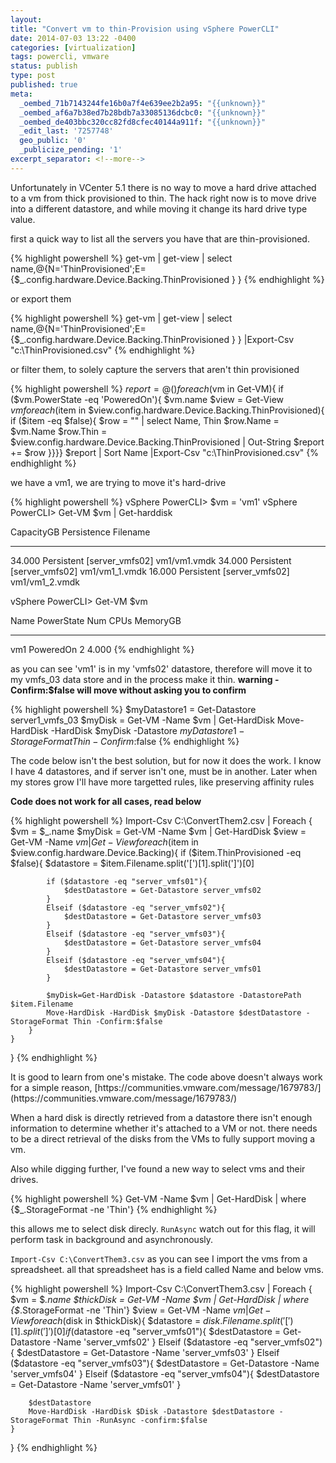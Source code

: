 ```yaml
---
layout:
title: "Convert vm to thin-Provision using vSphere PowerCLI"
date: 2014-07-03 13:22 -0400
categories: [virtualization]
tags: powercli, vmware
status: publish
type: post
published: true
meta:
  _oembed_71b7143244fe16b0a7f4e639ee2b2a95: "{{unknown}}"
  _oembed_af6a7b38ed7b28bdb7a33085136dcbc0: "{{unknown}}"
  _oembed_de403bbc320cc82fd8cfec40144a911f: "{{unknown}}"
  _edit_last: '7257748'
  geo_public: '0'
  _publicize_pending: '1'
excerpt_separator: <!--more-->
---
```


<p>Unfortunately in VCenter 5.1 there is no way to move a hard drive attached to a vm from thick provisioned to thin. The hack right now is to move drive into a different datastore, and while moving it change its hard drive type value.</p>

<p>first a quick way to list all the servers you have that are thin-provisioned.

{% highlight powershell %}
get-vm | get-view | select name,@{N='ThinProvisioned';E={$_.config.hardware.Device.Backing.ThinProvisioned } }
{% endhighlight %}

<p>or export them

{% highlight powershell %}
get-vm | get-view | select name,@{N='ThinProvisioned';E={$_.config.hardware.Device.Backing.ThinProvisioned } } |Export-Csv "c:\ThinProvisioned.csv"
{% endhighlight %}

or filter them, to solely capture the servers that aren't thin provisioned</p>

{% highlight powershell %}
$report = @()
foreach ($vm in Get-VM){
    if ($vm.PowerState -eq 'PoweredOn'){
        $vm.name
        $view = Get-View $vm
        foreach ($item in $view.config.hardware.Device.Backing.ThinProvisioned){
            if ($item -eq $false){
                $row = "" | select Name, Thin
                $row.Name = $vm.Name
                $row.Thin = $view.config.hardware.Device.Backing.ThinProvisioned | Out-String
                $report += $row
}}}}
$report | Sort Name |Export-Csv "c:\ThinProvisioned.csv"
{% endhighlight %}

<p>we have a vm1, we are trying to move it's hard-drive

{% highlight powershell %}
vSphere PowerCLI> $vm = 'vm1'
vSphere PowerCLI> Get-VM $vm | Get-harddisk

CapacityGB Persistence Filename
---------- ----------- --------
34.000 Persistent [server_vmfs02] vm1/vm1.vmdk
34.000 Persistent [server_vmfs02] vm1/vm1_1.vmdk
16.000 Persistent [server_vmfs02] vm1/vm1_2.vmdk

vSphere PowerCLI> Get-VM $vm

Name PowerState Num CPUs MemoryGB
---- ---------- -------- --------
vm1  PoweredOn      2      4.000
{% endhighlight %}

<p>as you can see 'vm1' is in my 'vmfs02' datastore, therefore will move it to my vmfs_03 data store and in the process make it thin.
<strong>warning -Confirm:$false will move without asking you to confirm</strong>

{% highlight powershell %}
$myDatastore1 = Get-Datastore server1_vmfs_03
$myDisk = Get-VM -Name $vm | Get-HardDisk
Move-HardDisk -HardDisk $myDisk -Datastore $myDatastore1 -StorageFormat Thin -Confirm:$false
{% endhighlight %}

<p>The code below isn't the best solution, but for now it does the work. I know I have 4 datastores, and if server isn't one, must be in  another. Later when my stores grow I'll have more targetted rules, like preserving affinity rules</p>

<strong>Code does not work for all cases, read below </strong>

{% highlight powershell %}
Import-Csv C:\ConvertThem2.csv |
Foreach {
    $vm = $_.name
    $myDisk = Get-VM -Name $vm | Get-HardDisk
    $view = Get-VM -Name $vm | Get-View
    foreach ($item in $view.config.hardware.Device.Backing){
        if ($item.ThinProvisioned -eq $false){
            $datastore = $item.Filename.split('[')[1].split(']')[0]

            if ($datastore -eq "server_vmfs01"){
                $destDatastore = Get-Datastore server_vmfs02
            }
            Elseif ($datastore -eq "server_vmfs02"){
                $destDatastore = Get-Datastore server_vmfs03
            }
            Elseif ($datastore -eq "server_vmfs03"){
                $destDatastore = Get-Datastore server_vmfs04
            }
            Elseif ($datastore -eq "server_vmfs04"){
                $destDatastore = Get-Datastore server_vmfs01
            }

            $myDisk=Get-HardDisk -Datastore $datastore -DatastorePath $item.Filename
            Move-HardDisk -HardDisk $myDisk -Datastore $destDatastore -StorageFormat Thin -Confirm:$false
        }
    }
}
{% endhighlight %}

<p>It is good to learn from one's mistake.
The code above doesn't always work for a simple reason,
[https://communities.vmware.com/message/1679783/] (https://communities.vmware.com/message/1679783/) </p>

<p>When a hard disk is directly retrieved from a datastore there isn't enough information to determine whether it's attached to a VM or not. there needs to be a direct retrieval of the disks from the VMs to fully support moving a vm. </p>

Also while digging further, I've found a new way to select vms and their drives.

{% highlight powershell %}
Get-VM -Name $vm | Get-HardDisk | where {$_.StorageFormat -ne 'Thin'}
{% endhighlight %}

this allows me to select disk direcly. `RunAsync` watch out for this flag, it will perform task in background and asynchronously.

`Import-Csv C:\ConvertThem3.csv` as you can see I import the vms from a spreadsheet. all that spreadsheet has is a field called Name and below vms.

{% highlight powershell %}
Import-Csv C:\ConvertThem3.csv |
Foreach {
    $vm = $_.name
    $thickDisk = Get-VM -Name $vm | Get-HardDisk | where {$_.StorageFormat -ne 'Thin'}
    $view = Get-VM -Name $vm | Get-View
    foreach ($disk in $thickDisk){
        $datastore = $disk.Filename.split('[')[1].split(']')[0]
        if ($datastore -eq "server_vmfs01"){
            $destDatastore = Get-Datastore -Name 'server_vmfs02'
        }
        Elseif ($datastore -eq "server_vmfs02"){
            $destDatastore = Get-Datastore -Name 'server_vmfs03'
        }
        Elseif ($datastore -eq "server_vmfs03"){
            $destDatastore = Get-Datastore -Name 'server_vmfs04'
        }
        Elseif ($datastore -eq "server_vmfs04"){
            $destDatastore = Get-Datastore -Name 'server_vmfs01'
        }

        $destDatastore
        Move-HardDisk -HardDisk $Disk -Datastore $destDatastore -StorageFormat Thin -RunAsync -confirm:$false
    }
}
{% endhighlight %}
